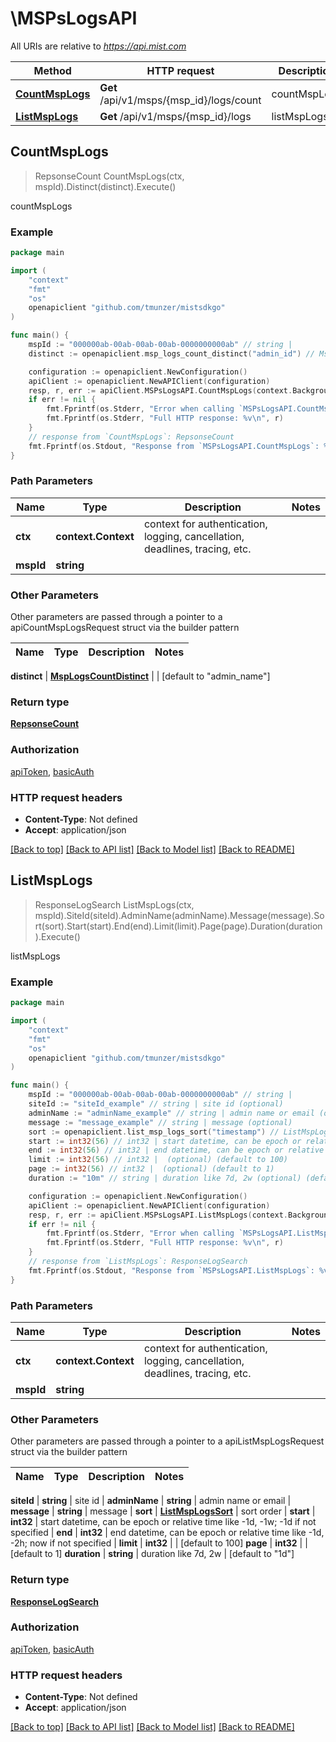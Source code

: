 # \MSPsLogsAPI

All URIs are relative to *https://api.mist.com*

Method | HTTP request | Description
------------- | ------------- | -------------
[**CountMspLogs**](MSPsLogsAPI.md#CountMspLogs) | **Get** /api/v1/msps/{msp_id}/logs/count | countMspLogs
[**ListMspLogs**](MSPsLogsAPI.md#ListMspLogs) | **Get** /api/v1/msps/{msp_id}/logs | listMspLogs



## CountMspLogs

> RepsonseCount CountMspLogs(ctx, mspId).Distinct(distinct).Execute()

countMspLogs



### Example

```go
package main

import (
	"context"
	"fmt"
	"os"
	openapiclient "github.com/tmunzer/mistsdkgo"
)

func main() {
	mspId := "000000ab-00ab-00ab-00ab-0000000000ab" // string | 
	distinct := openapiclient.msp_logs_count_distinct("admin_id") // MspLogsCountDistinct |  (optional) (default to "admin_name")

	configuration := openapiclient.NewConfiguration()
	apiClient := openapiclient.NewAPIClient(configuration)
	resp, r, err := apiClient.MSPsLogsAPI.CountMspLogs(context.Background(), mspId).Distinct(distinct).Execute()
	if err != nil {
		fmt.Fprintf(os.Stderr, "Error when calling `MSPsLogsAPI.CountMspLogs``: %v\n", err)
		fmt.Fprintf(os.Stderr, "Full HTTP response: %v\n", r)
	}
	// response from `CountMspLogs`: RepsonseCount
	fmt.Fprintf(os.Stdout, "Response from `MSPsLogsAPI.CountMspLogs`: %v\n", resp)
}
```

### Path Parameters


Name | Type | Description  | Notes
------------- | ------------- | ------------- | -------------
**ctx** | **context.Context** | context for authentication, logging, cancellation, deadlines, tracing, etc.
**mspId** | **string** |  | 

### Other Parameters

Other parameters are passed through a pointer to a apiCountMspLogsRequest struct via the builder pattern


Name | Type | Description  | Notes
------------- | ------------- | ------------- | -------------

 **distinct** | [**MspLogsCountDistinct**](MspLogsCountDistinct.md) |  | [default to &quot;admin_name&quot;]

### Return type

[**RepsonseCount**](RepsonseCount.md)

### Authorization

[apiToken](../README.md#apiToken), [basicAuth](../README.md#basicAuth)

### HTTP request headers

- **Content-Type**: Not defined
- **Accept**: application/json

[[Back to top]](#) [[Back to API list]](../README.md#documentation-for-api-endpoints)
[[Back to Model list]](../README.md#documentation-for-models)
[[Back to README]](../README.md)


## ListMspLogs

> ResponseLogSearch ListMspLogs(ctx, mspId).SiteId(siteId).AdminName(adminName).Message(message).Sort(sort).Start(start).End(end).Limit(limit).Page(page).Duration(duration).Execute()

listMspLogs



### Example

```go
package main

import (
	"context"
	"fmt"
	"os"
	openapiclient "github.com/tmunzer/mistsdkgo"
)

func main() {
	mspId := "000000ab-00ab-00ab-00ab-0000000000ab" // string | 
	siteId := "siteId_example" // string | site id (optional)
	adminName := "adminName_example" // string | admin name or email (optional)
	message := "message_example" // string | message (optional)
	sort := openapiclient.list_msp_logs_sort("timestamp") // ListMspLogsSort | sort order (optional)
	start := int32(56) // int32 | start datetime, can be epoch or relative time like -1d, -1w; -1d if not specified (optional)
	end := int32(56) // int32 | end datetime, can be epoch or relative time like -1d, -2h; now if not specified (optional)
	limit := int32(56) // int32 |  (optional) (default to 100)
	page := int32(56) // int32 |  (optional) (default to 1)
	duration := "10m" // string | duration like 7d, 2w (optional) (default to "1d")

	configuration := openapiclient.NewConfiguration()
	apiClient := openapiclient.NewAPIClient(configuration)
	resp, r, err := apiClient.MSPsLogsAPI.ListMspLogs(context.Background(), mspId).SiteId(siteId).AdminName(adminName).Message(message).Sort(sort).Start(start).End(end).Limit(limit).Page(page).Duration(duration).Execute()
	if err != nil {
		fmt.Fprintf(os.Stderr, "Error when calling `MSPsLogsAPI.ListMspLogs``: %v\n", err)
		fmt.Fprintf(os.Stderr, "Full HTTP response: %v\n", r)
	}
	// response from `ListMspLogs`: ResponseLogSearch
	fmt.Fprintf(os.Stdout, "Response from `MSPsLogsAPI.ListMspLogs`: %v\n", resp)
}
```

### Path Parameters


Name | Type | Description  | Notes
------------- | ------------- | ------------- | -------------
**ctx** | **context.Context** | context for authentication, logging, cancellation, deadlines, tracing, etc.
**mspId** | **string** |  | 

### Other Parameters

Other parameters are passed through a pointer to a apiListMspLogsRequest struct via the builder pattern


Name | Type | Description  | Notes
------------- | ------------- | ------------- | -------------

 **siteId** | **string** | site id | 
 **adminName** | **string** | admin name or email | 
 **message** | **string** | message | 
 **sort** | [**ListMspLogsSort**](ListMspLogsSort.md) | sort order | 
 **start** | **int32** | start datetime, can be epoch or relative time like -1d, -1w; -1d if not specified | 
 **end** | **int32** | end datetime, can be epoch or relative time like -1d, -2h; now if not specified | 
 **limit** | **int32** |  | [default to 100]
 **page** | **int32** |  | [default to 1]
 **duration** | **string** | duration like 7d, 2w | [default to &quot;1d&quot;]

### Return type

[**ResponseLogSearch**](ResponseLogSearch.md)

### Authorization

[apiToken](../README.md#apiToken), [basicAuth](../README.md#basicAuth)

### HTTP request headers

- **Content-Type**: Not defined
- **Accept**: application/json

[[Back to top]](#) [[Back to API list]](../README.md#documentation-for-api-endpoints)
[[Back to Model list]](../README.md#documentation-for-models)
[[Back to README]](../README.md)

